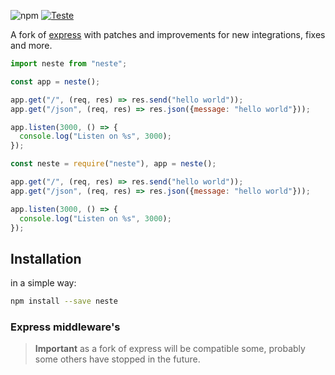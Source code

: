 ![npm](https://img.shields.io/npm/dw/neste) [![Teste](https://github.com/Sirherobrine23/neste/actions/workflows/test.yml/badge.svg)](https://github.com/Sirherobrine23/neste/actions/workflows/test.yml)

A fork of [express](https://github.com/expressjs/express) with patches and improvements for new integrations, fixes and more.

```js
import neste from "neste";

const app = neste();

app.get("/", (req, res) => res.send("hello world"));
app.get("/json", (req, res) => res.json({message: "hello world"}));

app.listen(3000, () => {
  console.log("Listen on %s", 3000);
});
```

```js
const neste = require("neste"), app = neste();

app.get("/", (req, res) => res.send("hello world"));
app.get("/json", (req, res) => res.json({message: "hello world"}));

app.listen(3000, () => {
  console.log("Listen on %s", 3000);
});
```

## Installation

in a simple way:

```sh
npm install --save neste
```

### Express middleware's

> **Important**
> as a fork of express will be compatible some, probably some others have stopped in the future.
